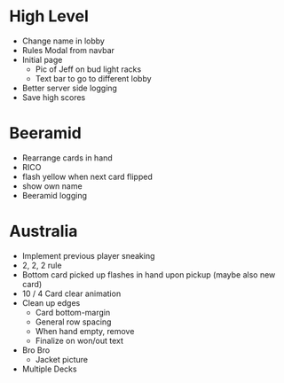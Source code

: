 # High Level
- Change name in lobby
- Rules Modal from navbar
- Initial page
  - Pic of Jeff on bud light racks
  - Text bar to go to different lobby
- Better server side logging
- Save high scores

# Beeramid
- Rearrange cards in hand
- RICO
- flash yellow when next card flipped
- show own name
- Beeramid logging

# Australia
- Implement previous player sneaking
- 2, 2, 2 rule
- Bottom card picked up flashes in hand upon pickup (maybe also new card)
- 10 / 4 Card clear animation
- Clean up edges
  - Card bottom-margin
  - General row spacing
  - When hand empty, remove
  - Finalize on won/out text
- Bro Bro
  - Jacket picture
- Multiple Decks
